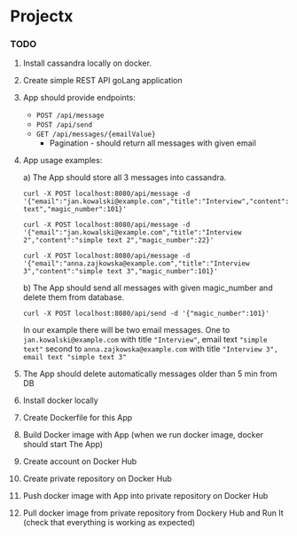# Projectx
### TODO
1. Install cassandra locally on docker.
2. Create simple REST API goLang application 
3. App should provide endpoints:
    - `POST /api/message` 
    - `POST /api/send`
    - `GET /api/messages/{emailValue}`
        - Pagination - should return all messages with given email 
4. App usage examples:

    a)  The App should store all 3 messages into cassandra.
    ```
    curl -X POST localhost:8080/api/message -d '{"email":"jan.kowalski@example.com","title":"Interview","content":"simple text","magic_number":101}'
    ```
    ```
    curl -X POST localhost:8080/api/message -d '{"email":"jan.kowalski@example.com","title":"Interview 2","content":"simple text 2","magic_number":22}'
    ```
    ```
    curl -X POST localhost:8080/api/message -d '{"email":"anna.zajkowska@example.com","title":"Interview 3","content":"simple text 3","magic_number":101}'
    ```
    b) The App should send all messages with given magic_number and delete them from database.
    ```
    curl -X POST localhost:8080/api/send -d '{"magic_number":101}'
    ```
    In our example there will be two email messages. One to `jan.kowalski@example.com` with title `"Interview"`, email text `"simple text"`
    second to `anna.zajkowska@example.com` with title `"Interview 3", email text "simple text 3"`
    
5. The App should delete automatically messages older than 5 min from DB
 
6. Install docker locally
 
7. Create Dockerfile for this App
 
8. Build Docker image with App (when we run docker image, docker should start The App)
 
9. Create account on Docker Hub
 
10. Create private repository on Docker Hub 
 
11. Push docker image with App into private repository on Docker Hub
 
12. Pull docker image from private repository from Dockery Hub and Run It (check that everything is working as expected)